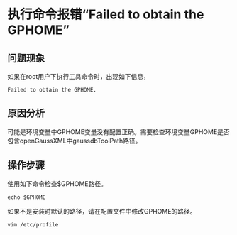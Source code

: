 # 执行命令报错“Failed to obtain the GPHOME”<a name="ZH-CN_TOPIC_0242223746"></a>

## 问题现象<a name="zh-cn_topic_0237152452_zh-cn_topic_0059779180_s9068f5a3fa2545e483455c23e895c088"></a>

如果在root用户下执行工具命令时，出现如下信息，

```
Failed to obtain the GPHOME.
```

## 原因分析<a name="zh-cn_topic_0237152452_zh-cn_topic_0059779180_s1f781026f255460893d4a31199a5aa3d"></a>

可能是环境变量中GPHOME变量没有配置正确。需要检查环境变量GPHOME是否包含openGaussXML中gaussdbToolPath路径。

## 操作步骤<a name="zh-cn_topic_0237152452_zh-cn_topic_0059779180_s14e2709c0b7440f1a11c5c0d58d05885"></a>

使用如下命令检查$GPHOME路径。

```
echo $GPHOME
```

如果不是安装时默认的路径，请在配置文件中修改GPHOME的路径。

```
vim /etc/profile
```

